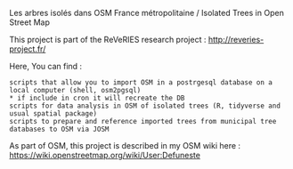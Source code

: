 Les arbres isolés dans OSM France métropolitaine / Isolated Trees in Open Street Map

This project is part of the ReVeRIES research project : http://reveries-project.fr/

Here, You can find :

    scripts that allow you to import OSM in a postrgesql database on a local computer (shell, osm2pgsql)
    * if include in cron it will recreate the DB
    scripts for data analysis in OSM of isolated trees (R, tidyverse and usual spatial package)
    scripts to prepare and reference imported trees from municipal tree databases to OSM via JOSM

As part of OSM, this project is described in my OSM wiki here : https://wiki.openstreetmap.org/wiki/User:Defuneste
